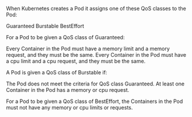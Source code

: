When Kubernetes creates a Pod it assigns one of these QoS classes to the Pod:

Guaranteed
Burstable
BestEffort


For a Pod to be given a QoS class of Guaranteed:

Every Container in the Pod must have a memory limit and a memory request, and they must be the same.
Every Container in the Pod must have a cpu limit and a cpu request, and they must be the same.


A Pod is given a QoS class of Burstable if:

The Pod does not meet the criteria for QoS class Guaranteed.
At least one Container in the Pod has a memory or cpu request.


For a Pod to be given a QoS class of BestEffort, the Containers in the Pod must not have any memory or cpu limits or requests.

